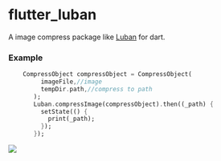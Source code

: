 # flutter_luban

A image compress package like [Luban](https://github.com/Curzibn/Luban) for dart.

### Example
```dart
    CompressObject compressObject = CompressObject(
         imageFile,//image
         tempDir.path,//compress to path
       );
       Luban.compressImage(compressObject).then((_path) {
         setState(() {
           print(_path);
         });
       });
```
![](https://github.com/crazecoder/flutter_luban/blob/62bae66c5d067db82117038c6bb8bac2d54e14f9/screenshot/test.png?raw=true)
